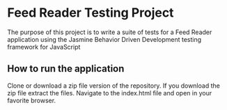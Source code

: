 # Feed Reader Testing Project

The purpose of this project is to write a suite of tests for a Feed Reader application using the Jasmine Behavior Driven Development testing framework for JavaScript

## How to run the application

Clone or download a zip file version of the repository.
If you download the zip file extract the files.
Navigate to the index.html file and open in your favorite browser.
